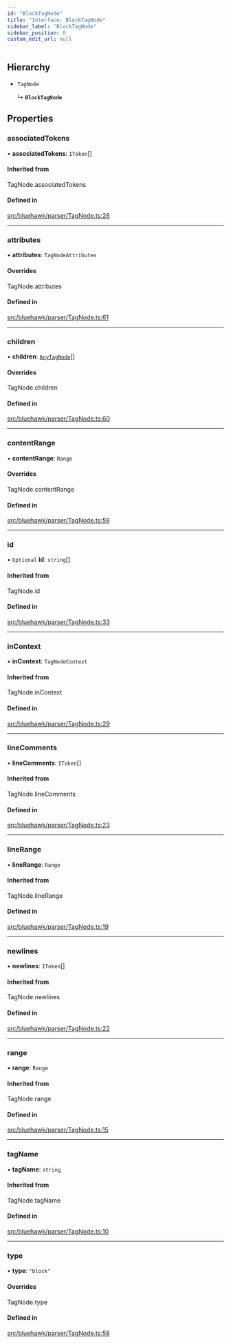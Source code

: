 ```yaml
---
id: "BlockTagNode"
title: "Interface: BlockTagNode"
sidebar_label: "BlockTagNode"
sidebar_position: 0
custom_edit_url: null
---
```


## Hierarchy

- `TagNode`

  ↳ **`BlockTagNode`**

## Properties

### associatedTokens

• **associatedTokens**: `IToken`[]

#### Inherited from

TagNode.associatedTokens

#### Defined in

[src/bluehawk/parser/TagNode.ts:26](https://github.com/dacharyc/Bluehawk/blob/2b37a07/src/bluehawk/parser/TagNode.ts#L26)

___

### attributes

• **attributes**: `TagNodeAttributes`

#### Overrides

TagNode.attributes

#### Defined in

[src/bluehawk/parser/TagNode.ts:61](https://github.com/dacharyc/Bluehawk/blob/2b37a07/src/bluehawk/parser/TagNode.ts#L61)

___

### children

• **children**: [`AnyTagNode`](../modules#anytagnode)[]

#### Overrides

TagNode.children

#### Defined in

[src/bluehawk/parser/TagNode.ts:60](https://github.com/dacharyc/Bluehawk/blob/2b37a07/src/bluehawk/parser/TagNode.ts#L60)

___

### contentRange

• **contentRange**: `Range`

#### Overrides

TagNode.contentRange

#### Defined in

[src/bluehawk/parser/TagNode.ts:59](https://github.com/dacharyc/Bluehawk/blob/2b37a07/src/bluehawk/parser/TagNode.ts#L59)

___

### id

• `Optional` **id**: `string`[]

#### Inherited from

TagNode.id

#### Defined in

[src/bluehawk/parser/TagNode.ts:33](https://github.com/dacharyc/Bluehawk/blob/2b37a07/src/bluehawk/parser/TagNode.ts#L33)

___

### inContext

• **inContext**: `TagNodeContext`

#### Inherited from

TagNode.inContext

#### Defined in

[src/bluehawk/parser/TagNode.ts:29](https://github.com/dacharyc/Bluehawk/blob/2b37a07/src/bluehawk/parser/TagNode.ts#L29)

___

### lineComments

• **lineComments**: `IToken`[]

#### Inherited from

TagNode.lineComments

#### Defined in

[src/bluehawk/parser/TagNode.ts:23](https://github.com/dacharyc/Bluehawk/blob/2b37a07/src/bluehawk/parser/TagNode.ts#L23)

___

### lineRange

• **lineRange**: `Range`

#### Inherited from

TagNode.lineRange

#### Defined in

[src/bluehawk/parser/TagNode.ts:19](https://github.com/dacharyc/Bluehawk/blob/2b37a07/src/bluehawk/parser/TagNode.ts#L19)

___

### newlines

• **newlines**: `IToken`[]

#### Inherited from

TagNode.newlines

#### Defined in

[src/bluehawk/parser/TagNode.ts:22](https://github.com/dacharyc/Bluehawk/blob/2b37a07/src/bluehawk/parser/TagNode.ts#L22)

___

### range

• **range**: `Range`

#### Inherited from

TagNode.range

#### Defined in

[src/bluehawk/parser/TagNode.ts:15](https://github.com/dacharyc/Bluehawk/blob/2b37a07/src/bluehawk/parser/TagNode.ts#L15)

___

### tagName

• **tagName**: `string`

#### Inherited from

TagNode.tagName

#### Defined in

[src/bluehawk/parser/TagNode.ts:10](https://github.com/dacharyc/Bluehawk/blob/2b37a07/src/bluehawk/parser/TagNode.ts#L10)

___

### type

• **type**: ``"block"``

#### Overrides

TagNode.type

#### Defined in

[src/bluehawk/parser/TagNode.ts:58](https://github.com/dacharyc/Bluehawk/blob/2b37a07/src/bluehawk/parser/TagNode.ts#L58)
